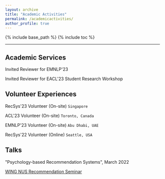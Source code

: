 ```yaml
---
layout: archive
title: "Academic Activities"
permalink: /academicactivities/
author_profile: true
---
```



{% include base_path %}
{% include toc %}

---

## Academic Services

Invited Reviewer for EMNLP'23

Invited Reviewer for EACL'23 Student Research Workshop


## Volunteer Experiences

RecSys'23 Volunteer (On-site)   `Singapore`

ACL'23 Volunteer (On-site)   `Toronto, Canada`

EMNLP'23 Volunteer (On-site)   `Abu Dhabi, UAE`

RecSys'22 Volunteer (Online)   `Seattle, USA`


## Talks

"Psychology-based Recommendation Systems", March 2022

[WING NUS Recommendation Seminar](https://wing-nus.github.io/ir-seminar/)
